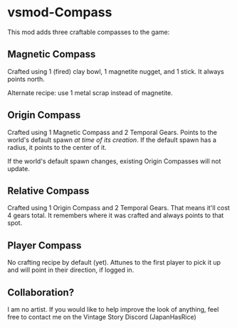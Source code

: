 # vsmod-Compass

This mod adds three craftable compasses to the game:

## Magnetic Compass

Crafted using 1 (fired) clay bowl, 1 magnetite nugget, and 1 stick. It always points north.

Alternate recipe: use 1 metal scrap instead of magnetite.

## Origin Compass

Crafted using 1 Magnetic Compass and 2 Temporal Gears. Points to the world's default spawn _at time of its creation_. If the default spawn has a radius, it points to the center of it.

If the world's default spawn changes, existing Origin Compasses will not update.

## Relative Compass

Crafted using 1 Origin Compass and 2 Temporal Gears. That means it'll cost 4 gears total. It remembers where it was crafted and always points to that spot.

## Player Compass

No crafting recipe by default (yet). Attunes to the first player to pick it up and will point in their direction, if logged in.

## Collaboration?

I am no artist. If you would like to help improve the look of anything, feel free to contact me on the Vintage Story Discord (JapanHasRice)
